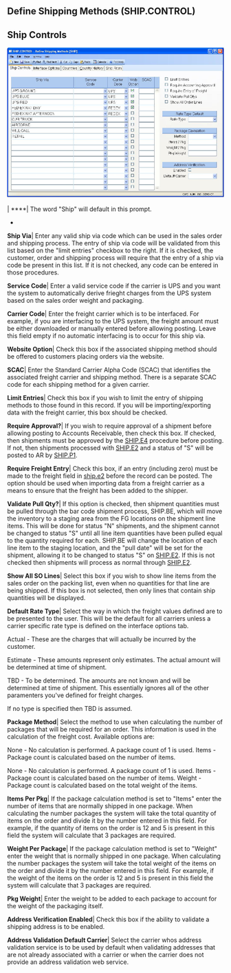 ## Define Shipping Methods (SHIP.CONTROL)
<PageHeader />

## Ship Controls

![](./SHIP-CONTROL-1.jpg)

| ****| The word "Ship" will default in this prompt.

-  
**Ship Via**|  Enter any valid ship via code which can be used in the sales
order and shipping process. The entry of ship via code will be validated from
this list based on the "limit entries" checkbox to the right. If it is
checked, the customer, order and shipping process will require that the entry
of a ship via code be present in this list. If it is not checked, any code can
be entered in those procedures.

**Service Code**|  Enter a valid service code if the carrier is UPS and you
want the system to automatically derive frieght charges from the UPS system
based on the sales order weight and packaging.

**Carrier Code**|  Enter the freight carrier which is to be interfaced. For
example, if you are interfacing to the UPS system, the freight amount must be
either downloaded or manually entered before allowing posting. Leave this
field empty if no automatic interfacing is to occur for this ship via.

**Website Option**|  Check this box if the associated shipping method should
be offered to customers placing orders via the website.

**SCAC**|  Enter the Standard Carrier Alpha Code (SCAC) that identifies the
associated freight carrier and shipping method. There is a separate SCAC code
for each shipping method for a given carrier.

**Limit Entries**|  Check this box if you wish to limit the entry of shipping
methods to those found in this record. If you will be importing/exporting data
with the freight carrier, this box should be checked.

**Require Approval?**|  If you wish to require approval of a shipment before
allowing posting to Accounts Receivable, then check this box. If checked, then
shipments must be approved by the [SHIP.E4](../SHIP-E4/README.md) procedure before
posting. If not, then shipments processed with [SHIP.E2](../SHIP-E2/README.md) and a
status of "S" will be posted to AR by [SHIP.P1](../SHIP-P1/README.md).

**Require Freight Entry**|  Check this box, if an entry (including zero) must
be made to the freight field in [ship.e2](../Ship-e2/README.md) before the record can
be posted. The option should be used when importing data from a freight
carrier as a means to ensure that the freight has been added to the shipper.

**Validate Pull Qty?**|  If this option is checked, then shipment quantities
must be pulled through the bar code shipment process, SHIP.BE, which will move
the inventory to a staging area from the FG locations on the shipment line
items. This will be done for status "N" shipments, and the shipment cannot be
changed to status "S" until all line item quantities have been pulled equal to
the quantity required for each. SHIP.BE will change the location of each line
item to the staging location, and the "pull date" will be set for the
shipment, allowing it to be changed to status "S" on [SHIP.E2](../SHIP-E2/README.md).
If this is not checked then shipments will process as normal through
[SHIP.E2](../SHIP-E2/README.md).

**Show All SO Lines**|  Select this box if you wish to show line items from
the sales order on the packing list, even when no quantities for that line are
being shipped. If this box is not selected, then only lines that contain ship
quantities will be displayed.

**Default Rate Type**|  Select the way in which the freight values defined are
to be presented to the user. This will be the default for all carriers unless
a carrier specific rate type is defined on the interface options tab.

Actual - These are the charges that will actually be incurred by the customer.

Estimate - These amounts represent only estimates. The actual amount will be
determined at time of shipment.

TBD - To be determined. The amounts are not known and will be determined at
time of shipment. This essentially ignores all of the other paramenters you've
defined for freight charges.

If no type is specified then TBD is assumed.

**Package Method**|  Select the method to use when calculating the number of
packages that will be required for an order. This information is used in the
calculation of the freight cost. Available options are:

None - No calculation is performed. A package count of 1 is used.
Items - Package count is calculated based on the number of items.

None - No calculation is performed. A package count of 1 is used.
Items - Package count is calculated based on the number of items.
Weight - Package count is calculated based on the total weight of the items.

**Items Per Pkg**|  If the package calculation method is set to "Items" enter
the number of items that are normally shipped in one package. When calculating
the number packages the system will take the total quantity of items on the
order and divide it by the number entered in this field. For example, if the
quantity of items on the order is 12 and 5 is present in this field the system
will calculate that 3 packages are required.

**Weight Per Package**|  If the package calculation method is set to "Weight"
enter the weight that is normally shipped in one package. When calculating the
number packages the system will take the total weight of the items on the
order and divide it by the number entered in this field. For example, if the
weight of the items on the order is 12 and 5 is present in this field the
system will calculate that 3 packages are required.

**Pkg Weight**|  Enter the weight to be added to each package to account for
the weight of the packaging itself.

**Address Verification Enabled**|  Check this box if the ability to validate a
shipping address is to be enabled.

**Address Validation Default Carrier**|  Select the carrier whos address
validation service is to be used by default when validating addresses that are
not already associated with a carrier or when the carrier does not provide an
address validation web service.


<badge text= "Version 8.10.57 " vertical="middle" />

<PageFooter />
